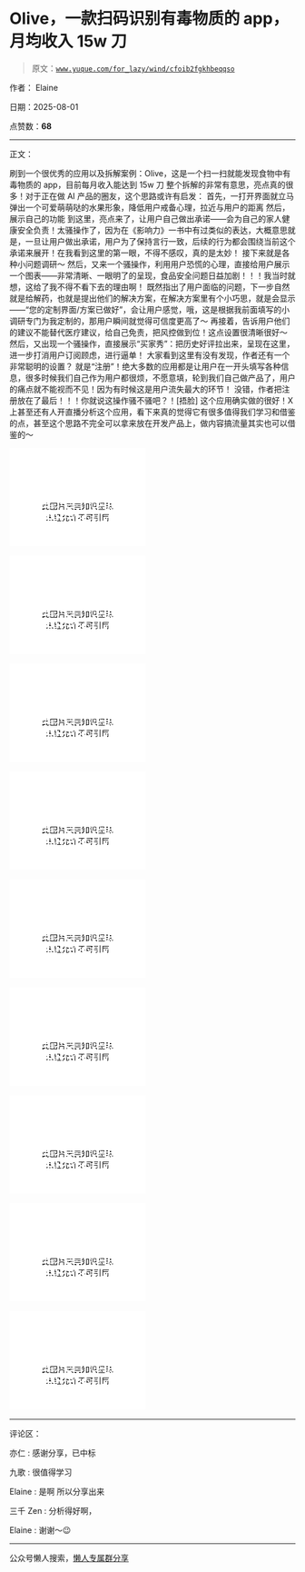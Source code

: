 # Olive，一款扫码识别有毒物质的 app，月均收入 15w 刀

> 原文：[`www.yuque.com/for_lazy/wind/cfoib2fgkhbeqqso`](https://www.yuque.com/for_lazy/wind/cfoib2fgkhbeqqso)

作者： Elaine

日期：2025-08-01

点赞数：**68**

* * *

正文：

刷到一个很优秀的应用以及拆解案例：Olive，这是一个扫一扫就能发现食物中有毒物质的 app，目前每月收入能达到 15w 刀
整个拆解的非常有意思，亮点真的很多！对于正在做 AI 产品的圈友，这个思路或许有启发：
首先，一打开界面就立马弹出一个可爱萌萌哒的水果形象，降低用户戒备心理，拉近与用户的距离 然后，展示自己的功能
到这里，亮点来了，让用户自己做出承诺——会为自己的家人健康安全负责！太骚操作了，因为在《影响力》一书中有过类似的表达，大概意思就是，一旦让用户做出承诺，用户为了保持言行一致，后续的行为都会围绕当前这个承诺来展开！在我看到这里的第一眼，不得不感叹，真的是太妙！
接下来就是各种小问题调研～
然后，又来一个骚操作，利用用户恐慌的心理，直接给用户展示一个图表——非常清晰、一眼明了的呈现，食品安全问题日益加剧！！！我当时就想，这给了我不得不看下去的理由啊！
既然指出了用户面临的问题，下一步自然就是给解药，也就是提出他们的解决方案，在解决方案里有个小巧思，就是会显示——“您的定制界面/方案已做好”，会让用户感觉，哦，这是根据我前面填写的小调研专门为我定制的，那用户瞬间就觉得可信度更高了～
再接着，告诉用户他们的建议不能替代医疗建议，给自己免责，把风控做到位！这点设置很清晰很好～
然后，又出现一个骚操作，直接展示“买家秀”：把历史好评拉出来，呈现在这里，进一步打消用户订阅顾虑，进行逼单！
大家看到这里有没有发现，作者还有一个非常聪明的设置？
就是“注册”！绝大多数的应用都是让用户在一开头填写各种信息，很多时候我们自己作为用户都很烦，不愿意填，轮到我们自己做产品了，用户的痛点就不能视而不见！因为有时候这是用户流失最大的环节！
没错，作者把注册放在了最后！！！你就说这操作骚不骚吧？！[捂脸]
这个应用确实做的很好！X 上甚至还有人开直播分析这个应用，看下来真的觉得它有很多值得我们学习和借鉴的点，甚至这个思路不完全可以拿来放在开发产品上，做内容搞流量其实也可以借鉴的～

![](img/bf2b8ea78517a069e2ec9493686c8b2f.png "None")

![](img/f97bfb0506cf4e7183710d4df391f907.png "None")

![](img/2f09d4968cf60e5e94ff057a284e1432.png "None")

![](img/15f7055b80aea698cc6ad8a840a72799.png "None")

![](img/3479e8ebb9dd7e853535ced641496abc.png "None")

![](img/bfbd2c94f2312e26c355427cadc58bb6.png "None")

![](img/cdc260ada61c4c58185040bb656a6c01.png "None")

![](img/dc8530f5b8b542d71723f3162a446cf0.png "None")

![](img/6e990ed9831ac3467bea32e5c10729bb.png "None")

* * *

评论区：

亦仁 : 感谢分享，已中标

九歌 : 很值得学习

Elaine : 是啊 所以分享出来

三千 Zen : 分析得好啊，

Elaine : 谢谢～😉

* * *

公众号懒人搜索，[懒人专属群分享](https://lazybook.fun/#/blog/group)